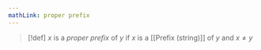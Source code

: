 ```yaml
---
mathLink: proper prefix
---
```

>[!def]
>$x$ is a *proper prefix* of $y$ if $x$ is a [[Prefix (string)]] of $y$ and $x≠y$